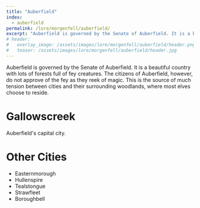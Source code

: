 ```yaml
---
title: "Auberfield"
index:
  - auberfield
permalink: /lore/morgenfell/auberfield/
excerpt: "Auberfield is governed by the Senate of Auberfield. It is a beautiful country with lots of forests full of fey creatures."
# header:
#   overlay_image: /assets/images/lore/morgenfell/auberfield/header.png
#   teaser: /assets/images/lore/morgenfell/auberfield/header.jpg
---
```

Auberfield is governed by the Senate of Auberfield. It is a beautiful country with lots of forests full of fey creatures. The citizens of Auberfield, however, do not approve of the fey as they reek of magic. This is the source of much tension between cities and their surrounding woodlands, where most elves choose to reside.

# Gallowscreek
Auberfield's capital city.

# Other Cities

- Easternmorough
- Hullenspire
- Tealstongue
- Strawfleet
- Boroughbell